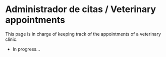 # Administrador de citas / Veterinary appointments

This page is in charge of keeping track of the appointments of a veterinary clinic.

- In progress...
